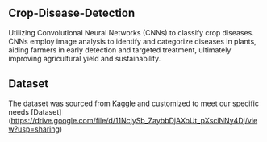 ## Crop-Disease-Detection
Utilizing Convolutional Neural Networks (CNNs) to classify crop diseases. CNNs employ image analysis to identify and categorize diseases in plants, aiding farmers in early detection and targeted treatment, ultimately improving agricultural yield and sustainability.
## Dataset 
The dataset was sourced from Kaggle and customized to meet our specific needs [Dataset] (https://drive.google.com/file/d/11NcjySb_ZaybbDjAXoUt_pXsciNNy4Dj/view?usp=sharing)
